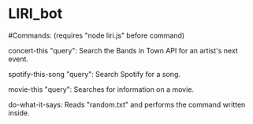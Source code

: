 # LIRI_bot

#Commands:
(requires "node liri.js" before command)

concert-this "query": Search the Bands in Town API for an artist's next event.

spotify-this-song "query": Search Spotify for a song.

movie-this "query": Searches for information on a movie.

do-what-it-says: Reads "random.txt" and performs the command written inside.